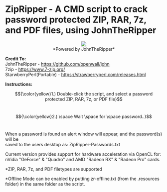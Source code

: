 # ZipRipper - A CMD script to crack password protected ZIP, RAR, 7z, and PDF files, using JohnTheRipper

<p align="center">
  <img src="https://github.com/illsk1lls/ZipRipper/blob/main/.resources/zipripper.png?raw=true"><br>
*Powered by JohnTheRipper*
</p>

**Credit To:**<br>
JohnTheRipper - <a href="https://github.com/openwall/john">https://github.com/openwall/john</a><br>
7zip - <a href="https://www.7-zip.org/">https://www.7-zip.org/</a><br>
StarwberryPerl(Portable) - <a href="https://strawberryperl.com/releases.html">https://strawberryperl.com/releases.html</a><br>

**Instructions:**

$${\color{yellow}1.) Double-click the script, and select a password protected ZIP, RAR, 7z, or PDF file}$$<br>

$${\color{yellow}2.) \space Wait \space for \space password..}$$<br>

When a password is found an alert window will appear, and the password(s) will be<br>
saved to the users desktop as: ZipRipper-Passwords.txt

Current version provides support for hardware acceleration via OpenCL for:<br>
nVidia "GeForce" & "Quadro" and AMD "Radeon RX" & "Radeon Pro" cards.<br>

*ZIP, RAR, 7z, and PDF filetypes are supported

*Offline Mode can be enabled by putting zr-offline.txt (from the .resources folder) in the same folder as the script.
